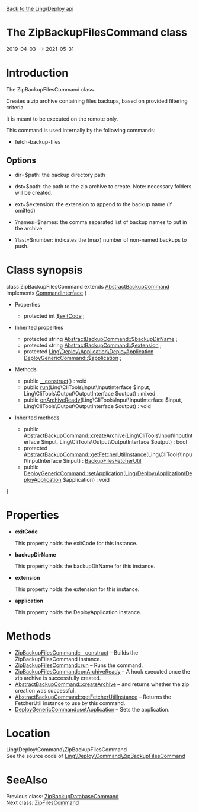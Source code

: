 [Back to the Ling/Deploy api](https://github.com/lingtalfi/Deploy/blob/master/doc/api/Ling/Deploy.md)



The ZipBackupFilesCommand class
================
2019-04-03 --> 2021-05-31






Introduction
============

The ZipBackupFilesCommand class.

Creates a zip archive containing files backups, based on provided filtering criteria.

It is meant to be executed on the remote only.

This command is used internally by the following commands:
- fetch-backup-files


Options
--------------

- dir=$path: the backup directory path
- dst=$path: the path to the zip archive to create.
         Note: necessary folders will be created.
- ext=$extension: the extension to append to the backup name (if omitted)

- ?names=$names: the comma separated list of backup names to put in the archive
- ?last=$number: indicates the (max) number of non-named backups to push.



Class synopsis
==============


class <span class="pl-k">ZipBackupFilesCommand</span> extends [AbstractBackupCommand](https://github.com/lingtalfi/Deploy/blob/master/doc/api/Ling/Deploy/Command/AbstractBackupCommand.md) implements [CommandInterface](https://github.com/lingtalfi/CliTools/blob/master/doc/api/Ling/CliTools/Command/CommandInterface.md) {

- Properties
    - protected int [$exitCode](#property-exitCode) ;

- Inherited properties
    - protected string [AbstractBackupCommand::$backupDirName](#property-backupDirName) ;
    - protected string [AbstractBackupCommand::$extension](#property-extension) ;
    - protected [Ling\Deploy\Application\DeployApplication](https://github.com/lingtalfi/Deploy/blob/master/doc/api/Ling/Deploy/Application/DeployApplication.md) [DeployGenericCommand::$application](#property-application) ;

- Methods
    - public [__construct](https://github.com/lingtalfi/Deploy/blob/master/doc/api/Ling/Deploy/Command/ZipBackupFilesCommand/__construct.md)() : void
    - public [run](https://github.com/lingtalfi/Deploy/blob/master/doc/api/Ling/Deploy/Command/ZipBackupFilesCommand/run.md)(Ling\CliTools\Input\InputInterface $input, Ling\CliTools\Output\OutputInterface $output) : mixed
    - public [onArchiveReady](https://github.com/lingtalfi/Deploy/blob/master/doc/api/Ling/Deploy/Command/ZipBackupFilesCommand/onArchiveReady.md)(Ling\CliTools\Input\InputInterface $input, Ling\CliTools\Output\OutputInterface $output) : void

- Inherited methods
    - public [AbstractBackupCommand::createArchive](https://github.com/lingtalfi/Deploy/blob/master/doc/api/Ling/Deploy/Command/AbstractBackupCommand/createArchive.md)(Ling\CliTools\Input\InputInterface $input, Ling\CliTools\Output\OutputInterface $output) : bool
    - protected [AbstractBackupCommand::getFetcherUtilInstance](https://github.com/lingtalfi/Deploy/blob/master/doc/api/Ling/Deploy/Command/AbstractBackupCommand/getFetcherUtilInstance.md)(Ling\CliTools\Input\InputInterface $input) : [BackupFilesFetcherUtil](https://github.com/lingtalfi/Deploy/blob/master/doc/api/Ling/Deploy/Util/BackupFilesFetcherUtil.md)
    - public [DeployGenericCommand::setApplication](https://github.com/lingtalfi/Deploy/blob/master/doc/api/Ling/Deploy/Command/DeployGenericCommand/setApplication.md)([Ling\Deploy\Application\DeployApplication](https://github.com/lingtalfi/Deploy/blob/master/doc/api/Ling/Deploy/Application/DeployApplication.md) $application) : void

}




Properties
=============

- <span id="property-exitCode"><b>exitCode</b></span>

    This property holds the exitCode for this instance.
    
    

- <span id="property-backupDirName"><b>backupDirName</b></span>

    This property holds the backupDirName for this instance.
    
    

- <span id="property-extension"><b>extension</b></span>

    This property holds the extension for this instance.
    
    

- <span id="property-application"><b>application</b></span>

    This property holds the DeployApplication instance.
    
    



Methods
==============

- [ZipBackupFilesCommand::__construct](https://github.com/lingtalfi/Deploy/blob/master/doc/api/Ling/Deploy/Command/ZipBackupFilesCommand/__construct.md) &ndash; Builds the ZipBackupFilesCommand instance.
- [ZipBackupFilesCommand::run](https://github.com/lingtalfi/Deploy/blob/master/doc/api/Ling/Deploy/Command/ZipBackupFilesCommand/run.md) &ndash; Runs the command.
- [ZipBackupFilesCommand::onArchiveReady](https://github.com/lingtalfi/Deploy/blob/master/doc/api/Ling/Deploy/Command/ZipBackupFilesCommand/onArchiveReady.md) &ndash; A hook executed once the zip archive is successfully created.
- [AbstractBackupCommand::createArchive](https://github.com/lingtalfi/Deploy/blob/master/doc/api/Ling/Deploy/Command/AbstractBackupCommand/createArchive.md) &ndash; and returns whether the zip creation was successful.
- [AbstractBackupCommand::getFetcherUtilInstance](https://github.com/lingtalfi/Deploy/blob/master/doc/api/Ling/Deploy/Command/AbstractBackupCommand/getFetcherUtilInstance.md) &ndash; Returns the FetcherUtil instance to use by this command.
- [DeployGenericCommand::setApplication](https://github.com/lingtalfi/Deploy/blob/master/doc/api/Ling/Deploy/Command/DeployGenericCommand/setApplication.md) &ndash; Sets the application.





Location
=============
Ling\Deploy\Command\ZipBackupFilesCommand<br>
See the source code of [Ling\Deploy\Command\ZipBackupFilesCommand](https://github.com/lingtalfi/Deploy/blob/master/Command/ZipBackupFilesCommand.php)



SeeAlso
==============
Previous class: [ZipBackupDatabaseCommand](https://github.com/lingtalfi/Deploy/blob/master/doc/api/Ling/Deploy/Command/ZipBackupDatabaseCommand.md)<br>Next class: [ZipFilesCommand](https://github.com/lingtalfi/Deploy/blob/master/doc/api/Ling/Deploy/Command/ZipFilesCommand.md)<br>
